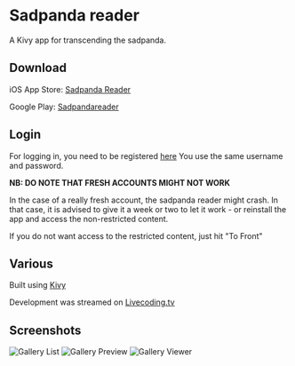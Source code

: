 # Sadpanda reader

A Kivy app for transcending the sadpanda.

## Download

iOS App Store:
[Sadpanda Reader](https://itunes.apple.com/us/app/sadpanda-reader/id1166320655?ls=1&mt=8)

Google Play:
[Sadpandareader](https://play.google.com/store/apps/details?id=org.sadpanda.sadpandareader)

## Login

For logging in, you need to be registered [here](http://e-hentai.org/)
You use the same username and password.

**NB: DO NOTE THAT FRESH ACCOUNTS MIGHT NOT WORK**


In the case of a really fresh account, the sadpanda reader might crash.
In that case, it is advised to give it a week or two to let it work - or reinstall
the app and access the non-restricted content.

If you do not want access to the restricted content, just hit "To Front"


## Various


Built using [Kivy](https://kivy.org)

Development was streamed on [Livecoding.tv](https://www.livecoding.tv/cruor99/)

## Screenshots

![Gallery List](https://i.imgur.com/JjIblL5.jpg)
![Gallery Preview](http://i.imgur.com/rUuuz8h.png)
![Gallery Viewer](http://i.imgur.com/SFX2GdA.png)



